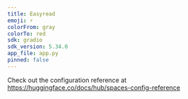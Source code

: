 ```yaml
---
title: Easyread
emoji: ⚡
colorFrom: gray
colorTo: red
sdk: gradio
sdk_version: 5.34.0
app_file: app.py
pinned: false
---
```


Check out the configuration reference at https://huggingface.co/docs/hub/spaces-config-reference
